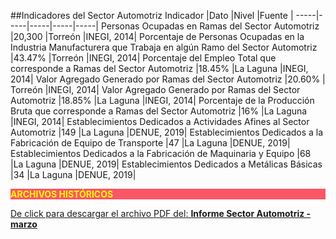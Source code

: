
##Indicadores del Sector Automotriz
Indicador                                                                                                     |Dato    |Nivel        |Fuente             |
-----|-----|-----|-----|-----|
Personas Ocupadas en Ramas del Sector Automotriz                                                              |20,300 |Torreón   |INEGI, 2014|
Porcentaje de Personas Ocupadas en la Industria Manufacturera que Trabaja en algún Ramo del Sector Automotriz |43.47% |Torreón   |INEGI, 2014|
Porcentaje del Empleo Total que corresponde a Ramas del Sector Automotriz                                     |18.45% |La Laguna |INEGI, 2014|
Valor Agregado Generado por Ramas del Sector Automotriz                                                       |20.60% | Torreón  |INEGI, 2014|
Valor Agregado Generado por Ramas del Sector Automotriz                                                       |18.85% |La Laguna |INEGI, 2014|
Porcentaje de la Producción Bruta que corresponde a Ramas del Sector Automotriz                               |16%    |La Laguna |INEGI, 2014|
Establecimientos Dedicados a Actividades Afines al Sector Automotriz                                          |149    |La Laguna |DENUE, 2019|
Establecimientos Dedicados a la Fabricación de Equipo de Transporte                                           |47     |La Laguna |DENUE, 2019|
Establecimientos Dedicados a la Fabricación de Maquinaria y Equipo                                            |68     |La Laguna |DENUE, 2019|
Establecimientos Dedicados a Metálicas Básicas                                                                |34     |La Laguna |DENUE, 2019|


<p style="background-color:#f95666;color:yellow;"><strong>ARCHIVOS HISTÓRICOS</strong></p>


[De click para descargar el archivo PDF del:   <strong>Informe Sector Automotriz - marzo</strong>](http://www.trcimplan.gob.mx/monitores/sector-automotriz/automotriz-marzo-2018.pdf)

</br>
